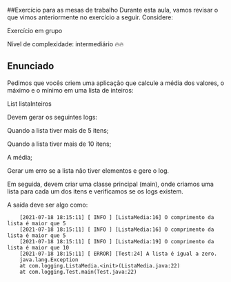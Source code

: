 ##Exercício para as mesas de trabalho
Durante esta aula, vamos revisar o que vimos anteriormente no exercício a seguir.
Considere:

Exercício em grupo

Nível de complexidade: intermediário 🔥🔥

## Enunciado
Pedimos que vocês criem uma aplicação que calcule a média dos valores, o máximo e o mínimo em uma lista de inteiros:

List<Integer> listaInteiros

Devem gerar os seguintes logs:

Quando a lista tiver mais de 5 itens;

Quando a lista tiver mais de 10 itens;

A média;

Gerar um erro se a lista não tiver elementos e gere o log.

Em seguida, devem criar uma classe principal (main), onde criamos uma lista para cada um dos itens e verificamos se os logs existem.

A saída deve ser algo como:

        [2021-07-18 18:15:11] [ INFO ] [ListaMedia:16] O comprimento da lista é maior que 5
        [2021-07-18 18:15:11] [ INFO ] [ListaMedia:16] O comprimento da lista é maior que 5
        [2021-07-18 18:15:11] [ INFO ] [ListaMedia:19] O comprimento da lista é maior que 10
        [2021-07-18 18:15:11] [ ERROR] [Test:24] A lista é igual a zero.
        java.lang.Exception
        at com.logging.ListaMedia.<init>(ListaMedia.java:22)
        at com.logging.Test.main(Test.java:22)

